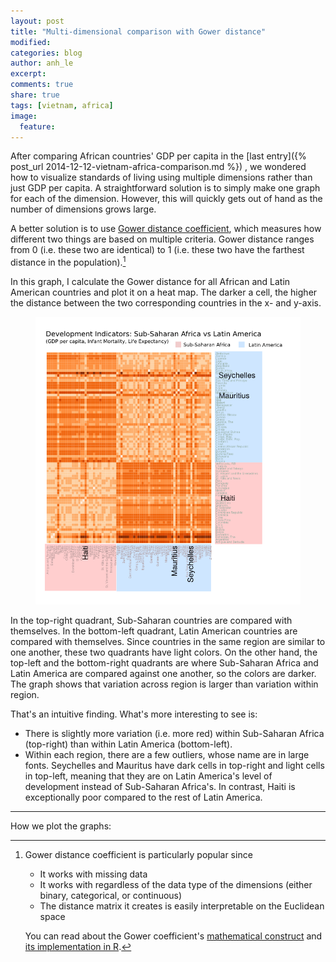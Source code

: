 ```yaml
---
layout: post
title: "Multi-dimensional comparison with Gower distance"
modified:
categories: blog
author: anh_le
excerpt:
comments: true
share: true
tags: [vietnam, africa]
image:
  feature:
---
```


After comparing African countries' GDP per capita in the [last entry]({% post_url 2014-12-12-vietnam-africa-comparison.md %})
, we wondered how to visualize standards of living using multiple dimensions rather than just GDP per capita. A straightforward solution is to simply make one graph for each of the dimension. However, this will quickly gets out of hand as the number of dimensions grows large.

A better solution is to use [Gower distance coefficient](http://venus.unive.it/romanaz/modstat_ba/gowdis.pdf), which measures how different two things are based on multiple criteria. Gower distance ranges from 0 (i.e. these two are identical) to 1 (i.e. these two have the farthest distance in the population).[^1]

[^1]: Gower distance coefficient is particularly popular since

	- It works with missing data
	- It works with regardless of the data type of the dimensions (either binary, categorical, or continuous)
	- The distance matrix it creates is easily interpretable on the Euclidean space

	You can read about the Gower coefficient's [mathematical construct](http://venus.unive.it/romanaz/modstat_ba/gowdis.pdf) and [its implementation in R](http://stackoverflow.com/questions/4298870/implementation-of-the-gower-distance-function).

In this graph, I calculate the Gower distance for all African and Latin American countries and plot it on a heat map. The darker a cell, the higher the distance between the two corresponding countries in the x- and y-axis.

<figure>
	<a href="/images/gower_similarity.png"><img src="/images/gower_similarity.png" alt="vietnam_africa_full"></a>
</figure>

In the top-right quadrant, Sub-Saharan countries are compared with themselves. In the bottom-left quadrant, Latin American countries are compared with themselves. Since countries in the same region are similar to one another, these two quadrants have light colors. On the other hand, the top-left and the bottom-right quadrants are where Sub-Saharan Africa and Latin America are compared against one another, so the colors are darker. The graph shows that variation across region is larger than variation within region.

That's an intuitive finding. What's more interesting to see is:

- There is slightly more variation (i.e. more red) within Sub-Saharan Africa (top-right) than within Latin America (bottom-left).
- Within each region, there are a few outliers, whose name are in large fonts. Seychelles and Mauritus have dark cells in top-right and light cells in top-left, meaning that they are on Latin America's level of development instead of Sub-Saharan Africa's. In contrast, Haiti is exceptionally poor compared to the rest of Latin America.

---
How we plot the graphs:
<script src="http://gist-it.appspot.com/github.com/paint-by-number/visualization-code/blob/master/gower_similarity.R"></script>

